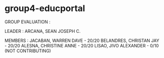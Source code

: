 # group4-educportal

GROUP EVALUATION :

LEADER :
ARCANA, SEAN JOSEPH C. 

MEMBERS :
JACABAN, WARREN DAVE - 20/20
BELANDRES, CHRISTAN JAY - 20/20
ALESNA, CHRISTINE ANNE  - 20/20
LISAO, JIVO ALEXANDER - 0/10 (NOT CONTRIBUTING)

